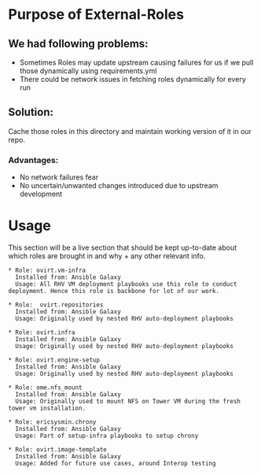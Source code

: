 # Purpose of External-Roles

## We had following problems:

* Sometimes Roles may update upstream causing failures for us if we pull those dynamically using requirements.yml
* There could be network issues in fetching roles dynamically for every run


## Solution:

Cache those roles in this directory and maintain working version of it in our repo.

### Advantages:

* No network failures fear
* No uncertain/unwanted changes introduced due to upstream development



# Usage

This section will be a live section that should be kept up-to-date about which roles are brought in and why + any other relevant info.
```
* Role: ovirt.vm-infra
  Installed from: Ansible Galaxy
  Usage: All RHV VM deployment playbooks use this role to conduct deployment. Hence this role is backbone for lot of our work.

* Role:  ovirt.repositories
  Installed from: Ansible Galaxy
  Usage: Originally used by nested RHV auto-deployment playbooks

* Role: ovirt.infra
  Installed from: Ansible Galaxy
  Usage: Originally used by nested RHV auto-deployment playbooks

* Role: ovirt.engine-setup
  Installed from: Ansible Galaxy
  Usage: Originally used by nested RHV auto-deployment playbooks

* Role: ome.nfs_mount
  Installed from: Ansible Galaxy
  Usage: Originally used to mount NFS on Tower VM during the fresh tower vm installation.

* Role: ericsysmin.chrony
  Installed from: Ansible Galaxy
  Usage: Part of setup-infra playbooks to setup chrony

* Role: ovirt.image-template
  Installed from: Ansible Galaxy
  Usage: Added for future use cases, around Interop testing
```
